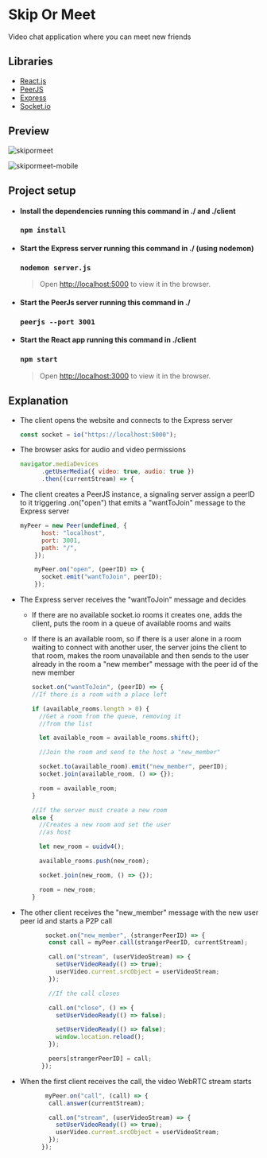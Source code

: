 # Skip Or Meet
Video chat application where you can meet new friends

## Libraries

- [React.js](https://it.reactjs.org/)
- [PeerJS ](https://peerjs.com/)
- [Express](https://expressjs.com/)
- [Socket.io](https://socket.io/)


## Preview

![skipormeet](https://user-images.githubusercontent.com/69087218/133236799-94f388da-7197-4a13-ac31-db5c5992ae66.png)

![skipormeet-mobile](https://user-images.githubusercontent.com/69087218/133236818-c0bb9c37-9148-49e0-a693-ac350116dbb5.png)

## Project setup

- #### Install the dependencies running this command in ./ and ./client

  ### `npm install`

- #### Start the Express server running this command in ./ (using nodemon)

  ### `nodemon server.js`

  > Open [http://localhost:5000](http://localhost:5000) to view it in the browser.

- #### Start the PeerJs server running this command in ./

  ### `peerjs --port 3001`

- #### Start the React app running this command in ./client

  ### `npm start`

  > Open [http://localhost:3000](http://localhost:3000) to view it in the browser.



## Explanation

- The client opens the website and connects to the Express server

  ```javascript
  const socket = io("https://localhost:5000");
  ```

- The browser asks for audio and video permissions

  ```javascript
  navigator.mediaDevices
        .getUserMedia({ video: true, audio: true })
        .then((currentStream) => {
  ```

- The client creates a PeerJS instance, a signaling server assign a peerID to it triggering .on("open") that emits a "wantToJoin" message to the Express server

    ```javascript
    myPeer = new Peer(undefined, {
          host: "localhost",
          port: 3001,
          path: "/",
        });

        myPeer.on("open", (peerID) => {
          socket.emit("wantToJoin", peerID);
        });
    ```
    
- The Express server receives the "wantToJoin" message and decides
  - If there are no available socket.io rooms it creates one, adds the client, puts the room in a queue of available rooms and waits
  - If there is an available room, so if there is a user alone in a room waiting to connect with another user, the server joins the client to that room, makes the room unavailable and then sends to the user already in the room a "new member" message with the peer id of the new member

    ```javascript
    socket.on("wantToJoin", (peerID) => {
    //If there is a room with a place left

    if (available_rooms.length > 0) {
      //Get a room from the queue, removing it
      //from the list

      let available_room = available_rooms.shift();

      //Join the room and send to the host a "new_member"

      socket.to(available_room).emit("new_member", peerID);
      socket.join(available_room, () => {});

      room = available_room;
    }

    //If the server must create a new room
    else {
      //Creates a new room and set the user
      //as host

      let new_room = uuidv4();

      available_rooms.push(new_room);

      socket.join(new_room, () => {});

      room = new_room;
    }
    ```    
    
    
- The other client receives the "new_member" message with the new user peer id and starts a P2P call

  ```javascript
         socket.on("new_member", (strangerPeerID) => {
          const call = myPeer.call(strangerPeerID, currentStream);

          call.on("stream", (userVideoStream) => {
            setUserVideoReady(() => true);
            userVideo.current.srcObject = userVideoStream;
          });

          //If the call closes

          call.on("close", () => {
            setUserVideoReady(() => false);

            setUserVideoReady(() => false);
            window.location.reload();
          });

          peers[strangerPeerID] = call;
        });
  ```

- When the first client receives the call, the video WebRTC stream starts

  ```javascript
         myPeer.on("call", (call) => {
          call.answer(currentStream);

          call.on("stream", (userVideoStream) => {
            setUserVideoReady(() => true);
            userVideo.current.srcObject = userVideoStream;
          });
        });
  ```
